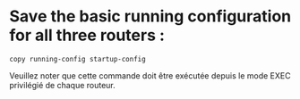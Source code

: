 # Save the basic running configuration for all three routers :

```
copy running-config startup-config
``` 

Veuillez noter que cette commande doit être exécutée depuis le mode EXEC privilégié de chaque routeur.
